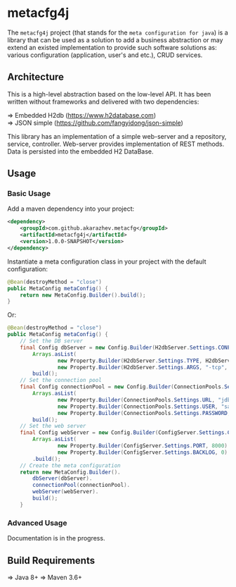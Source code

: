 # metacfg4j

The `metacfg4j` project (that stands for the `meta configuration for java`) is a library that can be used as a solution to add a business abstraction or 
may extend an existed implementation to provide such software solutions as: various configuration (application, user's and etc.), CRUD services.

## Architecture

This is a high-level abstraction based on the low-level API. It has been written without frameworks and delivered with two dependencies:

 &#8658; Embedded H2db (https://www.h2database.com)<br/>
 &#8658; JSON simple (https://github.com/fangyidong/json-simple)<br/>

This library has an implementation of a simple web-server and a repository, service, controller. Web-server provides implementation of REST methods.
Data is persisted into the embedded H2 DataBase.
  
## Usage

### Basic Usage

Add a maven dependency into your project:
```xml
<dependency>
    <groupId>com.github.akarazhev.metacfg</groupId>
    <artifactId>metacfg4j</artifactId>
    <version>1.0.0-SNAPSHOT</version>
</dependency>
```
Instantiate a meta configuration class in your project with the default configuration:
```java
@Bean(destroyMethod = "close")
public MetaConfig metaConfig() {
    return new MetaConfig.Builder().build();
}
```
Or:
```java
@Bean(destroyMethod = "close")
public MetaConfig metaConfig() {
    // Set the DB server
    final Config dbServer = new Config.Builder(H2dbServer.Settings.CONFIG_NAME,
        Arrays.asList(
                new Property.Builder(H2dbServer.Settings.TYPE, H2dbServer.Settings.TYPE_TCP).build(),
                new Property.Builder(H2dbServer.Settings.ARGS, "-tcp", "-tcpPort", "8043").build())).
        build();
    // Set the connection pool
    final Config connectionPool = new Config.Builder(ConnectionPools.Settings.CONFIG_NAME,
        Arrays.asList(
                new Property.Builder(ConnectionPools.Settings.URL, "jdbc:h2:./data/metacfg4j").build(),
                new Property.Builder(ConnectionPools.Settings.USER, "sa").build(),
                new Property.Builder(ConnectionPools.Settings.PASSWORD, "sa").build())).
        build();
    // Set the web server
    final Config webServer = new Config.Builder(ConfigServer.Settings.CONFIG_NAME,
        Arrays.asList(
                new Property.Builder(ConfigServer.Settings.PORT, 8000).build(),
                new Property.Builder(ConfigServer.Settings.BACKLOG, 0).build()))
        .build();
    // Create the meta configuration
    return new MetaConfig.Builder().
        dbServer(dbServer).
        connectionPool(connectionPool).
        webServer(webServer).
        build();
    }
```

### Advanced Usage

Documentation is in the progress.

## Build Requirements

 &#8658; Java 8+
 &#8658; Maven 3.6+